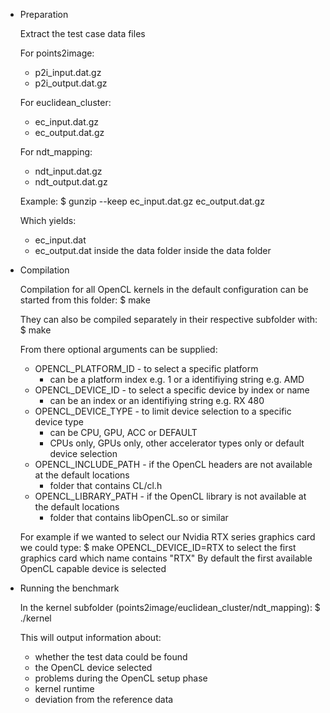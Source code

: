 * Preparation

  Extract the test case data files

  For points2image:
  * p2i_input.dat.gz
  * p2i_output.dat.gz

  For euclidean_cluster:
  * ec_input.dat.gz
  * ec_output.dat.gz

  For ndt_mapping:
  * ndt_input.dat.gz
  * ndt_output.dat.gz

  Example:
  $ gunzip --keep ec_input.dat.gz ec_output.dat.gz

  Which yields:
  * ec_input.dat
  * ec_output.dat
  inside the data folder
  inside the data folder

* Compilation

  Compilation for all OpenCL kernels in the default configuration can be started from this folder:
  $ make

  They can also be compiled separately in their respective subfolder with:
  $ make

  From there optional arguments can be supplied:
  * OPENCL_PLATFORM_ID - to select a specific platform
    - can be a platform index e.g. 1 or a identifiying string e.g. AMD
  * OPENCL_DEVICE_ID - to select a specific device by index or name
    - can be an index or an identifiying string e.g. RX 480
  * OPENCL_DEVICE_TYPE - to limit device selection to a specific device type
    - can be CPU, GPU, ACC or DEFAULT
    - CPUs only, GPUs only, other accelerator types only or default device selection
  * OPENCL_INCLUDE_PATH - if the OpenCL headers are not available at the default locations
    - folder that contains CL/cl.h
  * OPENCL_LIBRARY_PATH - if the OpenCL library is not available at the default locations
    - folder that contains libOpenCL.so or similar

  For example if we wanted to select our Nvidia RTX series graphics card we could type:
  $ make OPENCL_DEVICE_ID=RTX
  to select the first graphics card which name contains "RTX"
  By default the first available OpenCL capable device is selected

* Running the benchmark

  In the kernel subfolder (points2image/euclidean_cluster/ndt_mapping):
  $ ./kernel

  This will output information about:
  * whether the test data could be found
  * the OpenCL device selected
  * problems during the OpenCL setup phase
  * kernel runtime
  * deviation from the reference data
